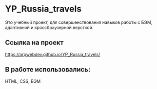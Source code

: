 # YP_Russia_travels
Это учебный проект, для совершенствования навыков работы с БЭМ, адаптивной и кроссбраузерной версткой.

## Ссылка на проект 
https://arpwebdev.github.io/YP_Russia_travels/

## В работе использовались:
HTML, CSS, БЭМ

